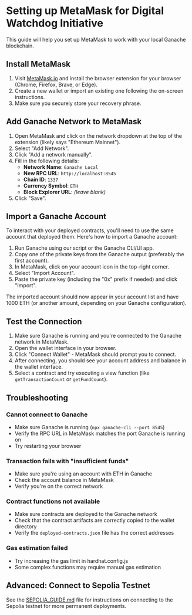 # Setting up MetaMask for Digital Watchdog Initiative

This guide will help you set up MetaMask to work with your local Ganache blockchain.

## Install MetaMask

1. Visit [MetaMask.io](https://metamask.io/) and install the browser extension for your browser (Chrome, Firefox, Brave, or Edge).
2. Create a new wallet or import an existing one following the on-screen instructions.
3. Make sure you securely store your recovery phrase.

## Add Ganache Network to MetaMask

1. Open MetaMask and click on the network dropdown at the top of the extension (likely says "Ethereum Mainnet").
2. Select "Add Network".
3. Click "Add a network manually".
4. Fill in the following details:
   - **Network Name**: `Ganache Local`
   - **New RPC URL**: `http://localhost:8545`
   - **Chain ID**: `1337`
   - **Currency Symbol**: `ETH`
   - **Block Explorer URL**: *(leave blank)*
5. Click "Save".

## Import a Ganache Account

To interact with your deployed contracts, you'll need to use the same account that deployed them. Here's how to import a Ganache account:

1. Run Ganache using our script or the Ganache CLI/UI app.
2. Copy one of the private keys from the Ganache output (preferably the first account).
3. In MetaMask, click on your account icon in the top-right corner.
4. Select "Import Account".
5. Paste the private key (including the "0x" prefix if needed) and click "Import".

The imported account should now appear in your account list and have 1000 ETH (or another amount, depending on your Ganache configuration).

## Test the Connection

1. Make sure Ganache is running and you're connected to the Ganache network in MetaMask.
2. Open the wallet interface in your browser.
3. Click "Connect Wallet" - MetaMask should prompt you to connect.
4. After connecting, you should see your account address and balance in the wallet interface.
5. Select a contract and try executing a view function (like `getTransactionCount` or `getFundCount`).

## Troubleshooting

### Cannot connect to Ganache

- Make sure Ganache is running (`npx ganache-cli --port 8545`)
- Verify the RPC URL in MetaMask matches the port Ganache is running on
- Try restarting your browser

### Transaction fails with "insufficient funds"

- Make sure you're using an account with ETH in Ganache
- Check the account balance in MetaMask
- Verify you're on the correct network

### Contract functions not available

- Make sure contracts are deployed to the Ganache network
- Check that the contract artifacts are correctly copied to the wallet directory
- Verify the `deployed-contracts.json` file has the correct addresses

### Gas estimation failed

- Try increasing the gas limit in hardhat.config.js
- Some complex functions may require manual gas estimation

## Advanced: Connect to Sepolia Testnet

See the [SEPOLIA_GUIDE.md](./SEPOLIA_GUIDE.md) file for instructions on connecting to the Sepolia testnet for more permanent deployments.